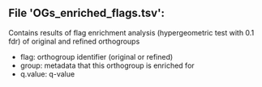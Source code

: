 ## File 'OGs_enriched_flags.tsv':
Contains results of flag enrichment analysis (hypergeometric test with 0.1 fdr) of original and refined orthogroups
- flag: orthogroup identifier (original or refined)
- group: metadata that this orthogroup is enriched for
- q.value: q-value

